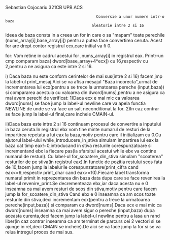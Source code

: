 Sebastian Cojocariu 321CB UPB ACS                                         
 
	                                		Conversie a unor numere intr-o baza 
					                      aleatorie intre 2 si 16

Ideea de baza consta in a creea un for in care o sa "mapam" toate 
perechile (nums_array[i],base_array[i]) pentru a putea face convertirea ceruta.
Acest for are drept contor registrul ecx,care initial va fi 0.

for:
    Vom retine in cadrul acestui for ,nums_array[i] in registrul eax.
    Printr-un cmp comparam baza( dword[base_array+4*ecx]) cu 16,respectiv cu 2,pentru a ne asigura ca este intre 2 si 16.
   
   i) Daca baza nu este conform cerintelor de mai sus(intre 2 si 16) facem jmp la label-ul print_mesaj.Aici se va afisa mesajul "Baza incorecta",urmat de incrementarea lui ecx(pentru a se trece la urmatoarea pereche (input,baza)) si compararea acestuia cu valoarea din dword[nums],pentru a ne asigura ca mai avem perechi de verificat:
   1)Daca ecx e mai mic ca valoarea dword[nums] se face jump la label-ul newline care va apela functia NEWLINE de unde se va face un salt neconditionat la for.
   2)In caz contrar se face jump la label-ul final,care incheie CMAIN-ul.
   

   ii)Daca baza este intre 2 si 16 continuam procesul de convertire a inputului in baza ceruta.In registrul ebx vom tine minte numarul de resturi de la impartirea repetata a lui eax la baza,motiv pentru care il initializam cu 0.Cu ajutorul label-ului while_introducere_in_stiva simulam impartirea lui eax la baza cat timp eax!=0,introducand in stiva resturile corespunzatoare si incrementand ebx la fiecare pas(la sfarsitul acestui while ebx va contine numarul de resturi).
      Cu label-ul for_scoatere_din_stiva simulam "scoaterea" resturilor de pe stiva(in registrul eax).In functie de pozitia restului scos fata de 10,facem jump la labelurile corespunzatoare(print_cifra cand eax<=9,respectiv print_char cand eax>=10).Fiecare label transforma numarul primit in reprezentarea din baza data dupa care se face revenirea la label-ul revenire_print.Se decrementeaza ebx,iar daca acesta nu e 0 inseamna ca mai avem resturi de scos din stiva,motiv pentru care facem jump la for_scoatere_din_stiva
     Cand ebx e 0 inseamna ca am scos toate resturile din stiva,deci incrementam ecx(pentru a trece la urmatoarea pereche(input,baza)) si comparam cu dword[nums].Daca ecx e mai mic ca dword[nums] inseamna ca mai avem sigur o pereche (input,baza) dupa aceasta curenta,deci facem jump la label-ul newline pentru a lasa un rand liber(in caz contrar inseamna ca am terminat de parcurs cei 2 vectori si se ajunge in ret,deci CMAIN se incheie).De aici se va face jump la for si se va relua intregul proces de mai sus.

               
